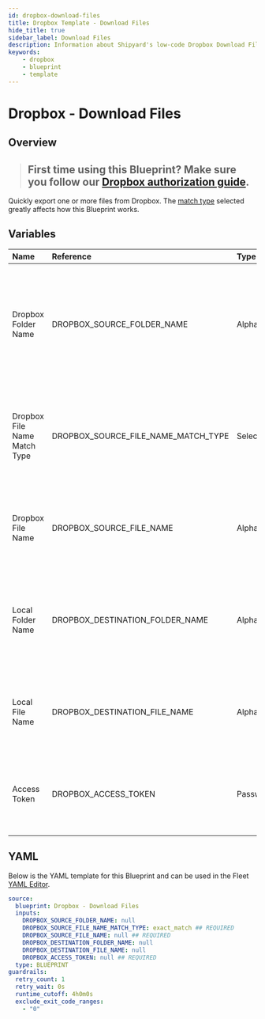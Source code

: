 ```yaml
---
id: dropbox-download-files
title: Dropbox Template - Download Files
hide_title: true
sidebar_label: Download Files
description: Information about Shipyard's low-code Dropbox Download Files blueprint. Quickly export one or more files from your Dropbox account. Once the files have downloaded, transfer them to another service or run another Vessel against the data.
keywords:
    - dropbox
    - blueprint
    - template
---
```


# Dropbox - Download Files

## Overview

> ## **First time using this Blueprint? Make sure you follow our [Dropbox authorization guide](https://www.shipyardapp.com/docs/blueprint-library/dropbox/dropbox-authorization/)**.

Quickly export one or more files from Dropbox. The [match type](https://www.shipyardapp.com/docs/reference/blueprint-library/match-type/) selected greatly affects how this Blueprint works.



## Variables

| Name                         | Reference                           | Type         | Required           | Default       | Options                                                                | Description                                                                                                                    |
|:-----------------------------|:------------------------------------|:-------------|:-------------------|:--------------|:-----------------------------------------------------------------------|:-------------------------------------------------------------------------------------------------------------------------------|
| Dropbox Folder Name          | DROPBOX_SOURCE_FOLDER_NAME          | Alphanumeric | :heavy_minus_sign: | -             | -                                                                      | Name of the folder where the file is stored in Dropbox. Leaving blank will look for the file in the root directory of Dropbox. |
| Dropbox File Name Match Type | DROPBOX_SOURCE_FILE_NAME_MATCH_TYPE | Select       | :white_check_mark: | `exact_match` | Exact Match: `exact_match`<br></br><br></br>Regex Match: `regex_match` | Determines if the text in "Dropbox File Name" will look for one file with exact match, or multiple files using regex.          |
| Dropbox File Name            | DROPBOX_SOURCE_FILE_NAME            | Alphanumeric | :white_check_mark: | -             | -                                                                      | Name of the target file in Dropbox. Can be regex if "Match Type" is set accordingly.                                           |
| Local Folder Name            | DROPBOX_DESTINATION_FOLDER_NAME     | Alphanumeric | :heavy_minus_sign: | -             | -                                                                      | Folder where the file(s) should be downloaded. Leaving blank will place the file in the home directory.                        |
| Local File Name              | DROPBOX_DESTINATION_FILE_NAME       | Alphanumeric | :heavy_minus_sign: | -             | -                                                                      | What to name the file(s) being downloaded. If left blank, defaults to the original file name(s).                               |
| Access Token                 | DROPBOX_ACCESS_TOKEN                | Password     | :white_check_mark: | -             | -                                                                      | Access token, with no expiration, to access your Dropbox files.                                                                |


## YAML

Below is the YAML template for this Blueprint and can be used in the Fleet [YAML Editor](../../reference/fleets/yaml-editor.md).

```yaml
source:
  blueprint: Dropbox - Download Files
  inputs:
    DROPBOX_SOURCE_FOLDER_NAME: null 
    DROPBOX_SOURCE_FILE_NAME_MATCH_TYPE: exact_match ## REQUIRED
    DROPBOX_SOURCE_FILE_NAME: null ## REQUIRED
    DROPBOX_DESTINATION_FOLDER_NAME: null 
    DROPBOX_DESTINATION_FILE_NAME: null 
    DROPBOX_ACCESS_TOKEN: null ## REQUIRED
  type: BLUEPRINT
guardrails:
  retry_count: 1
  retry_wait: 0s
  runtime_cutoff: 4h0m0s
  exclude_exit_code_ranges:
    - "0"
```
